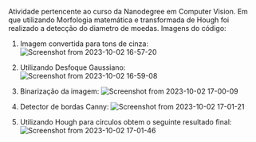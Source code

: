 Atividade pertencente ao curso da Nanodegree em Computer Vision. Em que utilizando Morfologia matemática e transformada de Hough foi realizado a detecção do diametro de moedas.
Imagens do código:

1. Imagem convertida para tons de cinza:
  ![Screenshot from 2023-10-02 16-57-20](https://github.com/Ricardo6664/detectando_diametro_de_moedas/assets/124509531/046a2035-f416-4a0f-a5ca-4bde99de0f0f)

2. Utilizando Desfoque Gaussiano:
  ![Screenshot from 2023-10-02 16-59-08](https://github.com/Ricardo6664/detectando_diametro_de_moedas/assets/124509531/919e97f0-f952-460f-8139-44c2e1c67394)

3. Binarização da imagem:
  ![Screenshot from 2023-10-02 17-00-09](https://github.com/Ricardo6664/detectando_diametro_de_moedas/assets/124509531/46cd4ab9-7b48-408b-9f8b-027a3da65693)

4. Detector de bordas Canny:
  ![Screenshot from 2023-10-02 17-01-21](https://github.com/Ricardo6664/detectando_diametro_de_moedas/assets/124509531/354ab816-13f7-4cda-9962-86786e5816e5)

5. Utilizando Hough para círculos obtem o seguinte resultado final:
  ![Screenshot from 2023-10-02 17-01-46](https://github.com/Ricardo6664/detectando_diametro_de_moedas/assets/124509531/4b4cf90e-7bff-40d7-abc1-11df4b906362)
